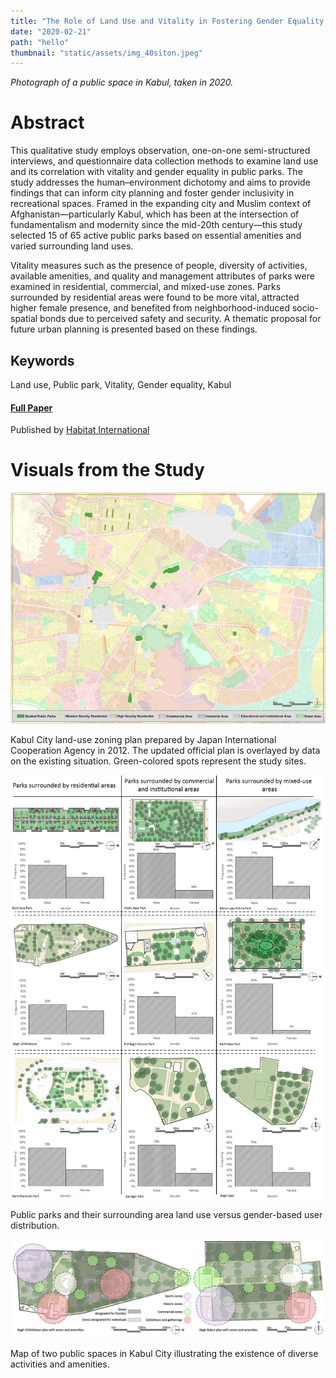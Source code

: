 ```yaml
---
title: "The Role of Land Use and Vitality in Fostering Gender Equality in Urban Public Parks: The Case of Kabul City, Afghanistan"
date: "2020-02-21"
path: "hello"
thumbnail: "static/assets/img_40siton.jpeg"
---
```


*Photograph of a public space in Kabul, taken in 2020.*

# Abstract

This qualitative study employs observation, one-on-one semi-structured interviews, and questionnaire data collection methods to examine land use and its correlation with vitality and gender equality in public parks. The study addresses the human–environment dichotomy and aims to provide findings that can inform city planning and foster gender inclusivity in recreational spaces. Framed in the expanding city and Muslim context of Afghanistan—particularly Kabul, which has been at the intersection of fundamentalism and modernity since the mid-20th century—this study selected 15 of 65 active public parks based on essential amenities and varied surrounding land uses.

Vitality measures such as the presence of people, diversity of activities, available amenities, and quality and management attributes of parks were examined in residential, commercial, and mixed-use zones. Parks surrounded by residential areas were found to be more vital, attracted higher female presence, and benefited from neighborhood-induced socio-spatial bonds due to perceived safety and security. A thematic proposal for future urban planning is presented based on these findings.

## Keywords

Land use, Public park, Vitality, Gender equality, Kabul

#### **[Full Paper](https://doi.org/10.1016/j.habitatint.2021.102462)**

Published by [Habitat International](https://www.sciencedirect.com/journal/habitat-international)

# Visuals from the Study

![Kabul City land-use zoning plan prepared by Japan International Cooperation Agency in 2012. The updated official plan is overlayed by data on the existing situation. Green-colored spots represent the study sites.](static/assets/1-s2.0-S019739752100151X-gr1_lrg.jpg)

Kabul City land-use zoning plan prepared by Japan International Cooperation Agency in 2012. The updated official plan is overlayed by data on the existing situation. Green-colored spots represent the study sites.

![Public parks and their surrounding area land use versus gender-based user distribution.](static/assets/1-s2.0-S019739752100151X-gr3a_lrg.jpg)

Public parks and their surrounding area land use versus gender-based user distribution.

![Map of two public spaces in Kabul City illustrating the existence of diverse activities and amenities.](static/assets/1-s2.0-S019739752100151X-gr5_lrg.jpg)

Map of two public spaces in Kabul City illustrating the existence of diverse activities and amenities.
